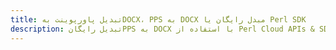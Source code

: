 ---title: تبدیل پاورپوینت بهDOCX، PPS به DOCX مبدل رایگان یا Perl SDKdescription: تبدیل رایگانPPS به DOCX با استفاده از Perl Cloud APIs & SDK. همچنین اسناد Microsoft PowerPoint را در Cloud ایجاد، ویرایش و رندر کنید.---
